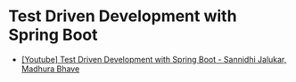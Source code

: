 # Test Driven Development with Spring Boot

- [[Youtube] Test Driven Development with Spring Boot - Sannidhi Jalukar, Madhura Bhave](https://youtu.be/s9vt6UJiHg4)
